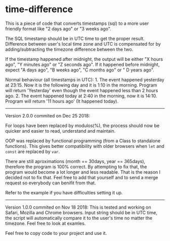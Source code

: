 # time-difference
This is a piece of code that converts timestamps (sql) to a more user friendly format like "2 days ago" or "3 weeks ago".

The SQL timestamp should be in UTC time to get the proper result. Difference between user's local time zone and UTC is compensated for by adding/subtracting the timezone difference between the two.

If the timestamp happened after midnight, the output will be either "X hours ago", "Y minutes ago" or "Z seconds ago".
If it happened before midnight, expect "A days ago", "B weeks ago", "C months ago" or " D years ago".

Normal behaviour (all timestamps in UTC):
    1. The event happened yesterday at 23:15. Now it is the following day and it is 1:10 in the morning. Program will return 'Yesterday' even though the event happened less than 2 hours ago.
    2. The event happened today at 2:40 in the morning, now it is 14:10. Program will return '11 hours ago' (It happened today).

_________________________________________________________________________________________________________________________
Version 2.0.0 commited on Dec 25 2018:

For loops have been replaced by modulos(%), the process should now be quicker and easier to read, understand and maintain.

OOP was replaced by functional programming (from a Class to standalone functions). This gives better compatibility with older browsers when `let` and `const` are replaced by `var`.

There are still aproximations (month == 30days, year == 365days), therefore the program is 100% correct. By attempting to fix that, the program would become a lot longer and less readable. That is the reason I decided not to fix that. Feel free to add that yourself and to send a merge request so everybody can benifit from that.

Refer to the example if you have difficulties setting it up.

_________________________________________________________________________________________________________________________
Version 1.0.0 commited on Nov 18 2018:
This is tested and working on Safari, Mozilla and Chrome browsers.
Input string should be in UTC time, the script will automatically compare it to the user's time no matter the timezone.
Feel free to look at examles.


Feel free to copy code to your project and use it.
